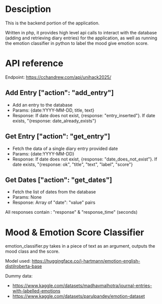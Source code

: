 # Desciption

This is the backend portion of the application.

Written in php, it provides high level api calls to interact with the database (adding and retrieving diary entries) for the application, as well as running the emotion classifier in python to label the mood give emotion score.

# API reference

Endpoint: https://cchandrew.com/api/unihack2025/

## Add Entry ["action": "add_entry"]
- Add an entry to the database
- Params: {date:YYYY-MM-DD, title, text}
- Response: If date does not exist, {response: "entry_inserted"}. If date exists, "{response: date_already_exists"}

## Get Entry ["action": "get_entry"]
- Fetch the data of a single diary entry provided date
- Params: {date:YYYY-MM-DD}
- Response: If date does not exist, {response: "date_does_not_exist"}. If date exists, "{response: ok", "title", "text", "label", "score"}

## Get Dates ["action": "get_dates"]
- Fetch the list of dates from the database
- Params: None
- Response: Array of "date": "value" pairs

All responses contain : "response" & "response_time" (seconds)

# Mood & Emotion Score Classifier

emotion_classifier.py takes in a piece of text as an argument, outputs the mood class and the score.

Model used: https://huggingface.co/j-hartmann/emotion-english-distilroberta-base

Dummy data: 
- https://www.kaggle.com/datasets/madhavmalhotra/journal-entries-with-labelled-emotions
- https://www.kaggle.com/datasets/parulpandey/emotion-dataset